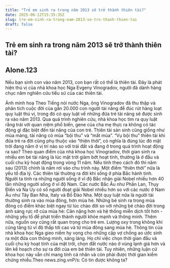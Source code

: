 ```yaml
---
title: "Trẻ em sinh ra trong năm 2013 sẽ trở thành thiên tài?"
date: 2025-06-12T15:35:35Z
slug: tre-em-sinh-ra-trong-nam-2013-se-tro-thanh-thien-tai
draft: false
---
```


## Trẻ em sinh ra trong năm 2013 sẽ trở thành thiên tài?

## Alone.123

Nếu bạn sinh con vào năm 2013, con bạn rất có thể là thiên tài. Đây là phát hiện thú vị của nhà khoa học Nga Evgeny Vinogradov, người đã dành hàng chục năm nghiên cứu tiểu sử của các thiên tài.



Ảnh minh hoạ
Theo Tiếng nói nước Nga, ông Vinogradov đã thu thập và phân tích cuộc đời của gần 20.000 con người tài năng để đúc rút hàng loạt quy luật thú vị, trong đó có quy luật về những đứa trẻ tài năng sẽ được sinh ra vào năm 2013.
Qua quá trình nghiên cứu, nhà khoa học tìm ra quy luật rằng trái với quan niệm phổ biến, gene của cha mẹ thực ra không có tác động gì đặc biệt đến tài năng của con trẻ. Thiên tài sản sinh cũng giống như mùa màng, tài năng có mùa “bội thu” và “mất mùa”.
“Vụ bội thu” thiên tài khi đứa trẻ ra đời cũng phụ thuộc vào “thiên thời”, có nghĩa là đúng lúc đó mặt trời đang nằm ở vị trí nào so với trái đất và đang ở trong quá trình hoạt động ra sao?
Theo quan điểm của nhà khoa học Vinogradov, thời gian sinh ra nhiều em bé tài năng là lúc mặt trời giảm bớt hoạt tính, thường là ở đầu và cuối chu kỳ hoạt động trong vòng 11 năm. Nếu tính theo cách đó thì năm sau (2013) chính là năm rơi vào chu trình này.
Một điểm “thiên thời” nữa là yếu tố địa lý. Các thiên tài thường ra đời khi sống ở phía Bắc hành tinh. Người ta tính ra những người sống ở vĩ độ Bắc nhận giải Nobel nhiều hơn 40 lần những người sống ở vĩ độ Nam.
Các nước Bắc Âu như Phần Lan, Thụy Điển và Na Uy có số người đoạt giải Nobel nhiều hơn so với các nước ở Nam Âu như Tây Ban Nha, Italy và Bồ Đào Nha.
Một quy luật nữa là người tài thường sinh ra vào mùa đông, hơn mùa hè. Những bé sinh ra trong mùa đông có điểm khác biệt ngay từ lúc chào đời so với những bé chào đời trong ánh sáng rực rỡ của mùa hè: Cân nặng hơn và hệ thống miễn dịch tốt hơn - những yếu tố để phát triển thành người khỏe mạnh và thông minh. Thêm nữa, nguồn oxy cũng rất quan trọng cho trẻ em. Lượng oxy trong không khí cũng tăng từ vĩ độ thấp tới cao và từ mùa đông sang mùa hè.
Thông tin của nhà khoa học Nga gieo niềm hy vọng cho những cặp vợ chồng ao ước sinh ra một đứa con thông minh, sáng láng. Họ chỉ việc chọn thời gian đầu và cuối chu kỳ hoạt tính của mặt trời, chọn đất nước nào ở vùng lạnh giá hơn và lên kế hoạch cho sự ra đời của em bé thiên tài.
Tuy nhiên, những luận cứ khoa học này vẫn chỉ mang tính cá nhân và còn phải được thời gian kiểm chứng nhiều.Theo news.zing.vnP/s: Có tin được không ta?